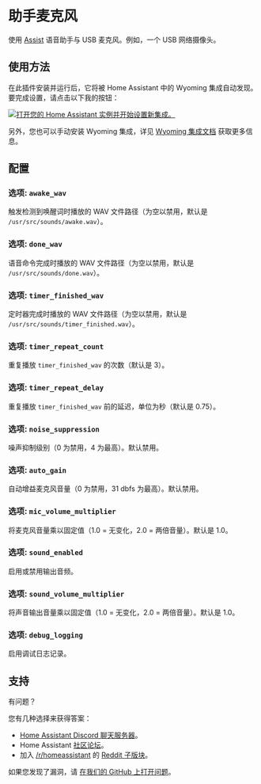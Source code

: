 # 助手麦克风

使用 [Assist](https://www.home-assistant.io/voice_control/) 语音助手与 USB 麦克风。例如，一个 USB 网络摄像头。

## 使用方法

在此插件安装并运行后，它将被 Home Assistant 中的 Wyoming 集成自动发现。要完成设置，请点击以下我的按钮：

[![打开您的 Home Assistant 实例并开始设置新集成。](https://my.home-assistant.io/badges/config_flow_start.svg)](https://my.home-assistant.io/redirect/config_flow_start/?domain=wyoming)

另外，您也可以手动安装 Wyoming 集成，详见 [Wyoming 集成文档](https://www.home-assistant.io/integrations/wyoming/) 获取更多信息。

## 配置

### 选项: `awake_wav`

触发检测到唤醒词时播放的 WAV 文件路径（为空以禁用，默认是 `/usr/src/sounds/awake.wav`）。

### 选项: `done_wav`

语音命令完成时播放的 WAV 文件路径（为空以禁用，默认是 `/usr/src/sounds/done.wav`）。

### 选项: `timer_finished_wav`

定时器完成时播放的 WAV 文件路径（为空以禁用，默认是 `/usr/src/sounds/timer_finished.wav`）。

### 选项: `timer_repeat_count`

重复播放 `timer_finished_wav` 的次数（默认是 3）。

### 选项: `timer_repeat_delay`

重复播放 `timer_finished_wav` 前的延迟，单位为秒（默认是 0.75）。

### 选项: `noise_suppression`

噪声抑制级别（0 为禁用，4 为最高）。默认禁用。

### 选项: `auto_gain`

自动增益麦克风音量（0 为禁用，31 dbfs 为最高）。默认禁用。

### 选项: `mic_volume_multiplier`

将麦克风音量乘以固定值（1.0 = 无变化，2.0 = 两倍音量）。默认是 1.0。

### 选项: `sound_enabled`

启用或禁用输出音频。

### 选项: `sound_volume_multiplier`

将声音输出音量乘以固定值（1.0 = 无变化，2.0 = 两倍音量）。默认是 1.0。

### 选项: `debug_logging`

启用调试日志记录。

## 支持

有问题？

您有几种选择来获得答案：

- [Home Assistant Discord 聊天服务器][discord]。
- Home Assistant [社区论坛][forum]。
- 加入 [/r/homeassistant][reddit] 的 [Reddit 子版块][reddit]。

如果您发现了漏洞，请 [在我们的 GitHub 上打开问题][issue]。

[discord]: https://discord.gg/c5DvZ4e
[forum]: https://community.home-assistant.io
[issue]: https://github.com/home-assistant/addons/issues
[reddit]: https://reddit.com/r/homeassistant
[repository]: https://github.com/hassio-addons/repository